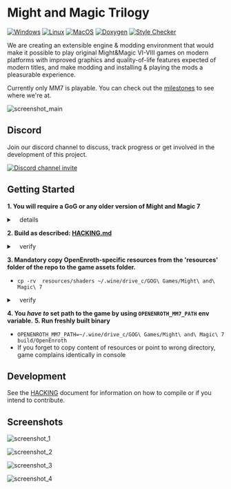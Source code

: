 # Might and Magic Trilogy

[![Windows](https://github.com/OpenEnroth/OpenEnroth/workflows/Windows/badge.svg)](https://github.com/OpenEnroth/OpenEnroth/actions/workflows/windows.yml) [![Linux](https://github.com/OpenEnroth/OpenEnroth/workflows/Linux/badge.svg)](https://github.com/OpenEnroth/OpenEnroth/actions/workflows/linux.yml) [![MacOS](https://github.com/OpenEnroth/OpenEnroth/workflows/MacOS/badge.svg)](https://github.com/OpenEnroth/OpenEnroth/actions/workflows/macos.yml) [![Doxygen](https://github.com/OpenEnroth/OpenEnroth/workflows/Doxygen/badge.svg)](https://github.com/OpenEnroth/OpenEnroth/actions/workflows/doxygen.yml) [![Style Checker](https://github.com/OpenEnroth/OpenEnroth/workflows/Style/badge.svg)](https://github.com/OpenEnroth/OpenEnroth/actions/workflows/style.yml)

We are creating an extensible engine & modding environment that would make it possible to play original Might&Magic VI-VIII games on modern platforms with improved graphics and quality-of-life features expected of modern titles, and make modding and installing & playing the mods a pleasurable experience.

Currently only MM7 is playable. You can check out the [milestones](https://github.com/OpenEnroth/OpenEnroth/milestones) to see where we're at.

![screenshot_main](https://user-images.githubusercontent.com/24377109/79051217-491a7800-7c2f-11ea-85c7-f9120b7d79dd.png)

Discord
---------------
Join our discord channel to discuss, track progress or get involved in the development of this project.

[![Discord channel invite](https://img.shields.io/badge/chat-on%20discord-green.svg)](https://discord.gg/jRCyPtq) 

Getting Started
---------------
**1. You will require a GoG or any older version of Might and Magic 7**
<details><summary>&ensp;&ensp;details</summary>

* The game on GOG is provided only for windows. Game itself works fine also with linux and winr, but GOG installer (few Kb) wrapper may not
* To workaround it, you can download the full game offline installer (~600MB)
* `wine  ~/Downloads/setup_might_and_magic_7_1.1_\(hotfix\)_\(10933\).exe ` then works
* default installation points to `~/.wine/drive_c/GOG\ Games/Might\ and\ Magic\ 7`
</details>

**2. Build as described: [HACKING.md](HACKING.md#dependencies)**
<details><summary>&ensp;&ensp;verify</summary>

```
    ...
    [ 99%] Built target OpenEnroth
    [ 99%] Built target lj_gen_vm_s
    [100%] Building C object thirdparty/luajit/luajit/src/CMakeFiles/luajit.dir/luajit.c.o
    [100%] Linking C executable luajit
    [100%] Built target luajit
    # ls -l build/ | grep OpenEnroth -A1 -B1
    -rw-r--r--.  1 you you   41831 Feb 16 10:12 Makefile
    -rwxr-xr-x.  1 you you 5547552 Feb 16 10:18 OpenEnroth
    drwxr-xr-x. 12 you you    4096 Feb 16 10:12 src
```
</details>

**3. Mandatory copy OpenEnroth-specific resources from the 'resources' folder of the repo to the game assets folder.**
  * `cp -rv  resources/shaders ~/.wine/drive_c/GOG\ Games/Might\ and\ Magic\ 7`
<details><summary>&ensp;&ensp;verify</summary>

```
     # ls -l ~/.wine/drive_c/GOG\ Games/Might\ and\ Magic\ 7 | grep shaders -A1 -B1
     drwxr-xr-x. 2 you you     4096 Feb 16 09:52 Saves
     drwxr-xr-x. 2 you you     4096 Feb 16 10:03 shaders
     -rw-r--r--. 1 you you   138752 Jul  5  2017 Smackw32.dll
```
</details>

**4. You *have to* set path to the game by using `OPENENROTH_MM7_PATH` env variable.**
**5. Run freshly built binary**
  * `OPENENROTH_MM7_PATH=~/.wine/drive_c/GOG\ Games/Might\ and\ Magic\ 7 build/OpenEnroth `
  * If you forget to copy content of resources or point to wrong directory, game complains identically in console



Development
---------------
See the [HACKING](HACKING.md) document for information on how to compile or if you intend to contribute.

Screenshots
---------------
![screenshot_1](https://user-images.githubusercontent.com/24377109/79051879-f04cde80-7c32-11ea-939d-1dcc97b46f5d.png)

![screenshot_2](https://user-images.githubusercontent.com/24377109/79051881-f17e0b80-7c32-11ea-82cd-5e4993a1c071.png)

![screenshot_3](https://user-images.githubusercontent.com/24377109/79051882-f3e06580-7c32-11ea-974f-414f68394190.png)

![screenshot_4](https://user-images.githubusercontent.com/24377109/79051883-f5119280-7c32-11ea-801c-1595709d8060.png)
